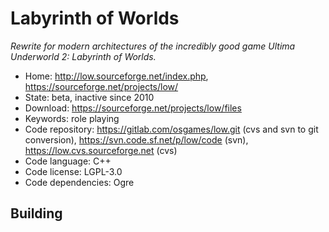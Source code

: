 # Labyrinth of Worlds

_Rewrite for modern architectures of the incredibly good game Ultima Underworld 2: Labyrinth of Worlds._

- Home: http://low.sourceforge.net/index.php, https://sourceforge.net/projects/low/
- State: beta, inactive since 2010
- Download: https://sourceforge.net/projects/low/files
- Keywords: role playing
- Code repository: https://gitlab.com/osgames/low.git (cvs and svn to git conversion), https://svn.code.sf.net/p/low/code (svn), https://low.cvs.sourceforge.net (cvs)
- Code language: C++
- Code license: LGPL-3.0
- Code dependencies: Ogre

## Building

